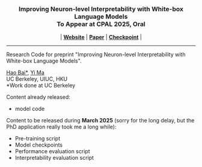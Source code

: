 <!-- <p align="center">
    <img src="./assets/digirl-logo-text.png" alt="logo" width="20%">
</p>
-->


<h3 align="center">
Improving Neuron-level Interpretability with White-box Language Models 
<br>
<b>To Appear at CPAL 2025, Oral</b>

</h3>


<p align="center">
| <a href="https://crate-lm.github.io/"><b>Website</b></a> | <a href="https://arxiv.org/abs/2410.16443"><b>Paper</b></a> | <a href="https://huggingface.co/JackBAI/CRATE-GPT-12L-Pile-600000steps"><b>Checkpoint</b></a> |
</p>

---

Research Code for preprint "Improving Neuron-level Interpretability with White-box Language Models".

[Hao Bai*](https://jackgethome.com), [Yi Ma](https://people.eecs.berkeley.edu/~yima/)<br>
UC Berkeley, UIUC, HKU
<br>
*Work done at UC Berkeley

Content already released:
- model code

Content to be released during **March 2025** (sorry for the long delay, but the PhD application really took me a long while):

- Pre-training script
- Model checkpoints
- Performance evaluation script
- Interpretability evaluation script

